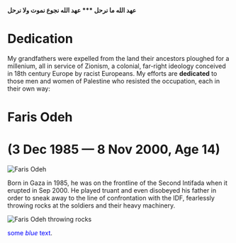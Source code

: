 **عهد الله ما نرحل \*\*\* عهد الله نجوع نموت ولا نرحل**

# Dedication
My grandfathers were expelled from the land their ancestors ploughed for a millenium, all in service of Zionism, a colonial, far-right ideology conceived in 18th century Europe by racist Europeans.
My efforts are **dedicated** to those men and women of Palestine who resisted the occupation, each in their own way:


# Faris Odeh 
# (3 Dec 1985 — 8 Nov 2000, Age 14) 
![Faris Odeh](https://upload.wikimedia.org/wikipedia/ar/6/6b/Fares_Audah.jpg)

Born in Gaza in 1985, he was on the frontline of the Second Intifada when it erupted in Sep 2000. He played truant and even disobeyed his father in order to sneak away to the line of confrontation with the IDF, fearlessly throwing rocks at the soldiers and their heavy machinery. 

![Faris Odeh throwing rocks](https://upload.wikimedia.org/wikipedia/en/b/bf/Faris_odeh03a.jpg)

<span style="color:blue">some *blue* text</span>.

